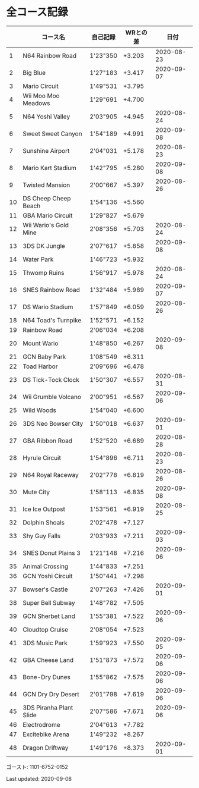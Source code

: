 # 全コース記録

||コース名|自己記録|WRとの差|日付
|--|--|--|--|--|
|1|N64 Rainbow Road|1'23"350|+3.203|2020-08-23|
|2|Big Blue|1'27"183|+3.417|2020-09-07|
|3|Mario Circuit|1'49"531|+3.795||
|4|Wii Moo Moo Meadows|1'29"691|+4.700||
|5|N64 Yoshi Valley|2'03"905|+4.945|2020-08-24|
|6|Sweet Sweet Canyon|1'54"189|+4.991|2020-09-08|
|7|Sunshine Airport|2'04"031|+5.178|2020-08-23|
|8|Mario Kart Stadium|1'42"795|+5.280|2020-09-08|
|9|Twisted Mansion|2'00"667|+5.397|2020-08-26|
|10|DS Cheep Cheep Beach|1'54"136|+5.560||
|11|GBA Mario Circuit|1'29"827|+5.679||
|12|Wii Wario's Gold Mine|2'08"356|+5.703|2020-08-24|
|13|3DS DK Jungle|2'07"617|+5.858|2020-09-08|
|14|Water Park|1'46"723|+5.932||
|15|Thwomp Ruins|1'56"917|+5.978|2020-08-24|
|16|SNES Rainbow Road|1'32"484|+5.989|2020-09-07|
|17|DS Wario Stadium|1'57"849|+6.059|2020-08-26|
|18|N64 Toad's Turnpike|1'52"571|+6.152||
|19|Rainbow Road|2'06"034|+6.208||
|20|Mount Wario|1'48"850|+6.267|2020-09-08|
|21|GCN Baby Park|1'08"549|+6.311||
|22|Toad Harbor|2'09"696|+6.478||
|23|DS Tick-Tock Clock|1'50"307|+6.557|2020-08-31|
|24|Wii Grumble Volcano|2'00"951|+6.567|2020-09-06|
|25|Wild Woods|1'54"040|+6.600||
|26|3DS Neo Bowser City|1'50"018|+6.637|2020-09-01|
|27|GBA Ribbon Road|1'52"520|+6.689|2020-08-28|
|28|Hyrule Circuit|1'54"896|+6.711|2020-08-23|
|29|N64 Royal Raceway|2'02"778|+6.819|2020-08-26|
|30|Mute City|1'58"113|+6.835|2020-09-08|
|31|Ice Ice Outpost|1'53"561|+6.919|2020-08-25|
|32|Dolphin Shoals|2'02"478|+7.127||
|33|Shy Guy Falls|2'03"933|+7.211|2020-09-03|
|34|SNES Donut Plains 3|1'21"148|+7.216|2020-09-06|
|35|Animal Crossing|1'44"833|+7.251||
|36|GCN Yoshi Circuit|1'50"441|+7.298||
|37|Bowser's Castle|2'07"263|+7.426|2020-09-01|
|38|Super Bell Subway|1'48"782|+7.505||
|39|GCN Sherbet Land|1'55"381|+7.522|2020-09-06|
|40|Cloudtop Cruise|2'08"054|+7.523||
|41|3DS Music Park|1'59"923|+7.550|2020-09-05|
|42|GBA Cheese Land|1'51"873|+7.572|2020-09-06|
|43|Bone-Dry Dunes|1'55"862|+7.575|2020-09-06|
|44|GCN Dry Dry Desert|2'01"798|+7.619|2020-09-06|
|45|3DS Piranha Plant Slide|2'07"586|+7.671|2020-09-06|
|46|Electrodrome|2'04"613|+7.782||
|47|Excitebike Arena|1'49"232|+8.267||
|48|Dragon Driftway|1'49"176|+8.373|2020-09-01|

ゴースト: 1101-6752-0152

Last updated: 2020-09-08
